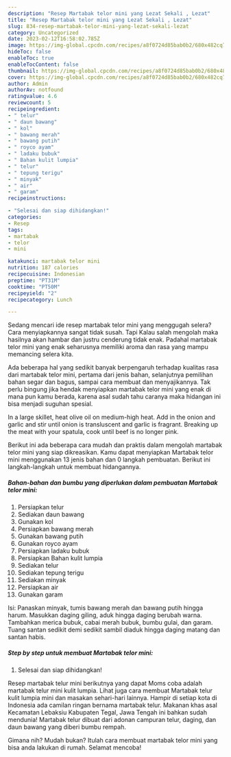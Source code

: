 ```yaml
---
description: "Resep Martabak telor mini yang Lezat Sekali , Lezat"
title: "Resep Martabak telor mini yang Lezat Sekali , Lezat"
slug: 834-resep-martabak-telor-mini-yang-lezat-sekali-lezat
category: Uncategorized
date: 2023-02-12T16:58:02.785Z
image: https://img-global.cpcdn.com/recipes/a8f0724d85bab0b2/680x482cq70/martabak-telor-mini-foto-resep-utama.jpg
hideToc: false
enableToc: true
enableTocContent: false
thumbnail: https://img-global.cpcdn.com/recipes/a8f0724d85bab0b2/680x482cq70/martabak-telor-mini-foto-resep-utama.jpg
cover: https://img-global.cpcdn.com/recipes/a8f0724d85bab0b2/680x482cq70/martabak-telor-mini-foto-resep-utama.jpg
author: Admin
authorAv: notfound
ratingvalue: 4.6
reviewcount: 5
recipeingredient:
- " telur"
- " daun bawang"
- " kol"
- " bawang merah"
- " bawang putih"
- " royco ayam"
- " ladaku bubuk"
- " Bahan kulit lumpia"
- " telur"
- " tepung terigu"
- " minyak"
- " air"
- " garam"
recipeinstructions:

- "Selesai dan siap dihidangkan!"
categories:
- Resep
tags:
- martabak
- telor
- mini

katakunci: martabak telor mini 
nutrition: 187 calories
recipecuisine: Indonesian
preptime: "PT31M"
cooktime: "PT50M"
recipeyield: "2"
recipecategory: Lunch

---
```



Sedang mencari ide resep martabak telor mini yang menggugah selera? Cara menyiapkannya sangat tidak susah. Tapi Kalau salah mengolah maka hasilnya akan hambar dan justru cenderung tidak enak. Padahal martabak telor mini yang enak seharusnya memiliki aroma dan rasa yang mampu memancing selera kita.


Ada beberapa hal yang sedikit banyak berpengaruh terhadap kualitas rasa dari martabak telor mini, pertama dari jenis bahan, selanjutnya pemilihan bahan segar dan bagus, sampai cara membuat dan menyajikannya. Tak perlu bingung jika hendak menyiapkan martabak telor mini yang enak di mana pun kamu berada, karena asal sudah tahu caranya maka hidangan ini bisa menjadi suguhan spesial.

In a large skillet, heat olive oil on medium-high heat. Add in the onion and garlic and stir until onion is transluscent and garlic is fragrant. Breaking up the meat with your spatula, cook until beef is no longer pink.


Berikut ini ada beberapa cara mudah dan praktis dalam mengolah martabak telor mini yang siap dikreasikan. Kamu dapat menyiapkan Martabak telor mini menggunakan 13 jenis bahan dan 0 langkah pembuatan. Berikut ini langkah-langkah untuk membuat hidangannya.

<!--inarticleads1-->

##### Bahan-bahan dan bumbu yang diperlukan dalam pembuatan Martabak telor mini:

1. Persiapkan  telur
1. Sediakan  daun bawang
1. Gunakan  kol
1. Persiapkan  bawang merah
1. Gunakan  bawang putih
1. Gunakan  royco ayam
1. Persiapkan  ladaku bubuk
1. Persiapkan  Bahan kulit lumpia
1. Sediakan  telur
1. Sediakan  tepung terigu
1. Sediakan  minyak
1. Persiapkan  air
1. Gunakan  garam


Isi: Panaskan minyak, tumis bawang merah dan bawang putih hingga harum. Masukkan daging giling, aduk hingga daging berubah warna. Tambahkan merica bubuk, cabai merah bubuk, bumbu gulai, dan garam. Tuang santan sedikit demi sedikit sambil diaduk hingga daging matang dan santan habis. 

<!--inarticleads2-->

##### Step by step untuk membuat Martabak telor mini:


1. Selesai dan siap dihidangkan!

Resep martabak telur mini berikutnya yang dapat Moms coba adalah martabak telur mini kulit lumpia. Lihat juga cara membuat Martabak telur kulit lumpia mini dan masakan sehari-hari lainnya. Hampir di setiap kota di Indonesia ada camilan ringan bernama martabak telur. Makanan khas asal Kecamatan Lebaksiu Kabupaten Tegal, Jawa Tengah ini bahkan sudah mendunia! Martabak telur dibuat dari adonan campuran telur, daging, dan daun bawang yang diberi bumbu rempah. 

Gimana nih? Mudah bukan? Itulah cara membuat martabak telor mini yang bisa anda lakukan di rumah. Selamat mencoba!

